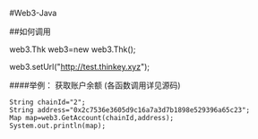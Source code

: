 #Web3-Java

##如何调用

web3.Thk web3=new web3.Thk();

web3.setUrl("http://test.thinkey.xyz");


####举例： 获取账户余额 (各函数调用详见源码)

    String chainId="2";
    String address="0x2c7536e3605d9c16a7a3d7b1898e529396a65c23";
    Map map=web3.GetAccount(chainId,address);
    System.out.println(map);

